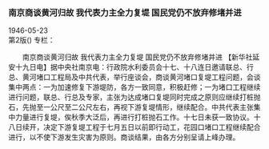 ### 南京商谈黄河归故  我代表力主全力复堤  国民党仍不放弃修堵并进  

1946-05-23  
第2版()
专栏：

　　南京商谈黄河归故
    我代表力主全力复堤
    国民党仍不放弃修堵并进
    【新华社延安十九日电】据中央社南京电：行政院水利委员会十七、十八连日邀请联总、行总、黄河堵口工程局及中共代表，举行座谈会，商谈黄河堵口复堤工程问题，会谈集中两点：一为加速修复下游堤防，各方一致同意，积极赶修；一为堵口工程继续进行问题，联总、行总及专家，主张为达成堵口复堤同时完成之原则应继续打桩抛石，先抛至一公尺至二公尺左右，再视下游复堤情形，继续配合。中共代表主张集中力量进行复堤，俟秋季大泛后，再进行打桩抛石工作。十七日未获一致协议。十八日续开，决定下游复堤工程于七月五日以前即行动工，花园口堵口工程继续配合进行，以不使下游发生灾害为原则。商谈结果，由各方分别呈请上峰办理。  
